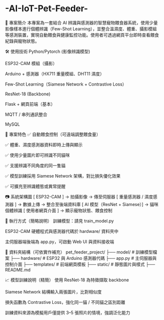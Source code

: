 # -AI-IoT-Pet-Feeder-
📌 專案簡介 本專案為一套結合 AI 辨識與感測器的智慧寵物餵食器系統，使用少量影像樣本進行個體辨識（Few-Shot Learning），並整合溫濕度、體重、攝影模組等感測裝置，實現自動餵食與健康監控功能。使用者可透過網頁平台即時查看餵食紀錄與寵物狀態。

🛠 使用技術
Python/Pytorch (影像辨識模型)

ESP32-CAM 模組（攝影）

Arduino + 感測器（HX711 重量模組、DHT11 濕度）

Few-Shot Learning（Siamese Network + Contrastive Loss）

ResNet-18 (Backbone)

Flask + 網頁前端（基本）

MQTT / 串列通訊整合

MySQL

🎯 專案特色
✅ 自動餵食控制（可遠端調整餵食量）

✅ 體重、濕度感測器資料即時上傳與顯示

✅ 使用少量圖片即可辨識不同貓咪

✅ 支援辨識不同角度的同一隻貓

✅ 模型訓練採用 Siamese Network 架構，對比損失優化效果

✅ 可擴充至辨識體態或異常提醒

📷 系統架構圖
[ ESP32-CAM ] → 拍攝影像 → 傳至伺服器
[ 重量感測器 / 濕度感測器 ] → 數據上傳 → 整合至後端資料庫
[ AI 模型（ResNet + Siamese）] → 貓咪個體辨識
[ 使用者網頁介面 ] → 顯示寵物狀態、餵食控制

🚀 執行方式（簡略說明）
訓練模型：請見 train_model.py

ESP32-CAM 硬體程式與感測器代碼於 hardware/ 資料夾中

主伺服器端後端為 app.py，可啟動 Web UI 與資料接收端

📁 資料夾結構（可依實作補充）
pet_feeder_project/
├── model/                 # 訓練模型檔案
├── hardware/              # ESP32 與 Arduino 感測器代碼
├── app.py                 # 主伺服器與控制介面
├── templates/             # 前端網頁模板
├── static/                # 靜態圖片與樣式
├── README.md

📈 模型訓練說明（精簡）
使用 ResNet-18 為特徵擷取 backbone

Siamese Network 結構輸入兩張圖片，比對相似度

損失函數為 Contrastive Loss，強化同一貓 / 不同貓之區別距離

訓練資料來源為模擬用戶僅提供 3–5 張照片的情境，強調泛化能力
